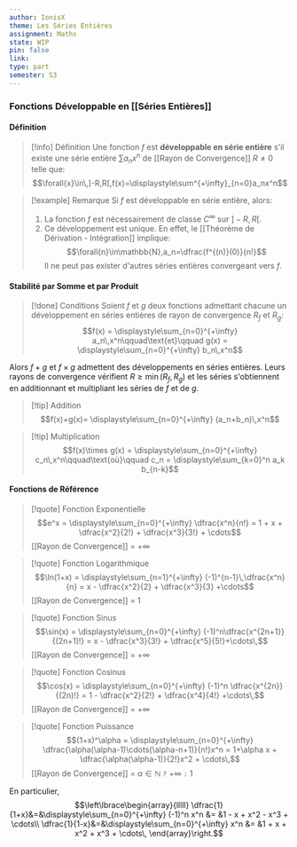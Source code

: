 ```yaml
---
author: IonisX
theme: Les Séries Entières
assignment: Maths
state: WIP
pin: false
link: 
type: part
semester: S3
---
```

### Fonctions Développable en [[Séries Entières]]

#### Définition
>[!info] Définition
>Une fonction $f$ est **développable en série entière** s'il existe une série entière $\sum{a_nx^n}$ de [[Rayon de Convergence]] $R\ne0$ telle que: $$\forall{x}\in\,]-R,R[,f(x)=\displaystyle\sum^{+\infty}_{n=0}a_nx^n$$

>[!example] Remarque
>Si $f$ est développable en série entière, alors:
>1. La fonction $f$ est nécessairement de classe $C^{\infty}$ sur $]-R,R[$.
>2. Ce développement est unique. En effet, le [[Théorème de Dérivation - Intégration]] implique: $$\forall{n}\in\mathbb{N},a_n=\dfrac{f^{(n)}(0)}{n!}$$ Il ne peut pas exister d'autres séries entières convergeant vers $f$.

#### Stabilité par Somme et par Produit
>[!done] Conditions
>Soient $f$ et $g$ deux fonctions admettant chacune un développement en séries entières de rayon de convergence $R_f$ et $R_g$:$$f(x) = \displaystyle\sum_{n=0}^{+\infty} a_n\,x^n\qquad\text{et}\qquad g(x) = \displaystyle\sum_{n=0}^{+\infty} b_n\,x^n$$

Alors $f+g$ et $f\times{g}$ admettent des développements en séries entières. Leurs rayons de convergence vérifient $R\geqslant\min(R_f,R_g)$ et les séries s'obtiennent en additionnant et multipliant les séries de $f$ et de $g$.

>[!tip] Addition
>$$f(x)+g(x)= \displaystyle\sum_{n=0}^{+\infty} (a_n+b_n)\,x^n$$

>[!tip] Multiplication
>$$f(x)\times g(x) = \displaystyle\sum_{n=0}^{+\infty} c_n\,x^n\qquad\text{où}\qquad c_n = \displaystyle\sum_{k=0}^n a_k b_{n-k}$$

#### Fonctions de Référence

>[!quote] Fonction Exponentielle
>$$e^x = \displaystyle\sum_{n=0}^{+\infty} \dfrac{x^n}{n!} = 1 + x + \dfrac{x^2}{2!} + \dfrac{x^3}{3!} + \cdots$$
>[[Rayon de Convergence]] = $+\infty$

>[!quote] Fonction Logarithmique
>$$\ln(1+x) = \displaystyle\sum_{n=1}^{+\infty} (-1)^{n-1}\,\dfrac{x^n}{n} = x - \dfrac{x^2}{2} + \dfrac{x^3}{3} +\cdots$$
>[[Rayon de Convergence]] = 1

>[!quote] Fonction Sinus
>$$\sin(x) = \displaystyle\sum_{n=0}^{+\infty} (-1)^n\dfrac{x^{2n+1}}{(2n+1)!} = x - \dfrac{x^3}{3!} + \dfrac{x^5}{5!}+\cdots\,$$
>[[Rayon de Convergence]] = $+\infty$

>[!quote] Fonction Cosinus
>$$\cos(x) = \displaystyle\sum_{n=0}^{+\infty} (-1)^n \dfrac{x^{2n}}{(2n)!} = 1 - \dfrac{x^2}{2!} + \dfrac{x^4}{4!} +\cdots\,$$
>[[Rayon de Convergence]] = $+\infty$

>[!quote] Fonction Puissance
>$$(1+x)^\alpha = \displaystyle\sum_{n=0}^{+\infty} \dfrac{\alpha(\alpha-1)\cdots(\alpha-n+1)}{n!}x^n = 1+\alpha x + \dfrac{\alpha(\alpha-1)}{2!}x^2 + \cdots\,$$
>[[Rayon de Convergence]] = $\alpha\in\mathbb{N}$ `?` $+\infty$ `:` $1$

En particulier, 
$$\left\lbrace\begin{array}{lllll} \dfrac{1}{1+x}&=&\displaystyle\sum_{n=0}^{+\infty} (-1)^n x^n &= &1 - x + x^2 - x^3 + \cdots\\ \dfrac{1}{1-x}&=&\displaystyle\sum_{n=0}^{+\infty} x^n &= &1 + x + x^2 + x^3 + \cdots\, \end{array}\right.$$
